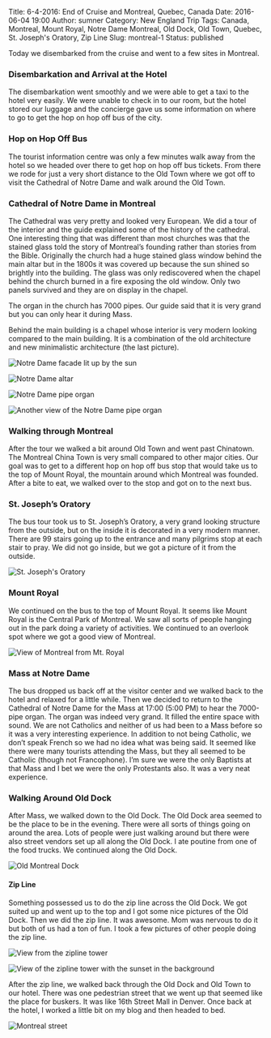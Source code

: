 Title: 6-4-2016: End of Cruise and Montreal, Quebec, Canada
Date: 2016-06-04 19:00
Author: sumner
Category: New England Trip
Tags: Canada, Montreal, Mount Royal, Notre Dame Montreal, Old Dock, Old Town, Quebec, St. Joseph's Oratory, Zip Line
Slug: montreal-1
Status: published

Today we disembarked from the cruise and went to a few sites in
Montreal.

### Disembarkation and Arrival at the Hotel

The disembarkation went smoothly and we were able to get a taxi to the
hotel very easily. We were unable to check in to our room, but the hotel
stored our luggage and the concierge gave us some information on where
to go to get the hop on hop off bus of the city.

### Hop on Hop Off Bus

The tourist information centre was only a few minutes walk away from the
hotel so we headed over there to get hop on hop off bus tickets. From
there we rode for just a very short distance to the Old Town where we
got off to visit the Cathedral of Notre Dame and walk around the Old
Town.

### Cathedral of Notre Dame in Montreal

The Cathedral was very pretty and looked very European. We did a tour of
the interior and the guide explained some of the history of the
cathedral. One interesting thing that was different than most churches
was that the stained glass told the story of Montreal’s founding rather
than stories from the Bible. Originally the church had a huge stained
glass window behind the main altar but in the 1800s it was covered up
because the sun shined so brightly into the building. The glass was only
rediscovered when the chapel behind the church burned in a fire exposing
the old window. Only two panels survived and they are on display in the
chapel.

The organ in the church has 7000 pipes. Our guide said that it is very
grand but you can only hear it during Mass.

Behind the main building is a chapel whose interior is very modern
looking compared to the main building. It is a combination of the old
architecture and new minimalistic architecture (the last picture).

![Notre Dame facade lit up by the sun]({static}/images/new-england-trip/notre-dame1.jpg)

![Notre Dame altar]({static}/images/new-england-trip/notre-dame2.jpg)

![Notre Dame pipe organ]({static}/images/new-england-trip/notre-dame3.jpg)

![Another view of the Notre Dame pipe organ]({static}/images/new-england-trip/notre-dame4.jpg)

### Walking through Montreal

After the tour we walked a bit around Old Town and went past Chinatown.
The Montreal China Town is very small compared to other major cities.
Our goal was to get to a different hop on hop off bus stop that would
take us to the top of Mount Royal, the mountain around which Montreal
was founded. After a bite to eat, we walked over to the stop and got on
to the next bus.

### St. Joseph’s Oratory

The bus tour took us to St. Joseph’s Oratory, a very grand looking
structure from the outside, but on the inside it is decorated in a very
modern manner. There are 99 stairs going up to the entrance and many
pilgrims stop at each stair to pray. We did not go inside, but we got a
picture of it from the outside.

![St. Joseph's Oratory]({static}/images/new-england-trip/st-josephs-oratory.jpg)

### Mount Royal

We continued on the bus to the top of Mount Royal. It seems like Mount
Royal is the Central Park of Montreal. We saw all sorts of people
hanging out in the park doing a variety of activities. We continued to
an overlook spot where we got a good view of Montreal.

![View of Montreal from Mt. Royal]({static}/images/new-england-trip/mt-royal.jpg)

### Mass at Notre Dame

The bus dropped us back off at the visitor center and we walked back to
the hotel and relaxed for a little while. Then we decided to return to
the Cathedral of Notre Dame for the Mass at 17:00 (5:00 PM) to hear the
7000-pipe organ. The organ was indeed very grand. It filled the entire
space with sound. We are not Catholics and neither of us had been to a
Mass before so it was a very interesting experience. In addition to not
being Catholic, we don’t speak French so we had no idea what was being
said. It seemed like there were many tourists attending the Mass, but
they all seemed to be Catholic (though not Francophone). I’m sure we
were the only Baptists at that Mass and I bet we were the only
Protestants also. It was a very neat experience.

### Walking Around Old Dock

After Mass, we walked down to the Old Dock. The Old Dock area seemed to
be the place to be in the evening. There were all sorts of things going
on around the area. Lots of people were just walking around but there
were also street vendors set up all along the Old Dock. I ate poutine
from one of the food trucks. We continued along the Old Dock.

![Old Montreal Dock]({static}/images/new-england-trip/old-dock.jpg)

#### Zip Line

Something possessed us to do the zip line across the Old Dock. We got
suited up and went up to the top and I got some nice pictures of the Old
Dock. Then we did the zip line. It was awesome. Mom was nervous to do it
but both of us had a ton of fun. I took a few pictures of other people
doing the zip line.

![View from the zipline tower]({static}/images/new-england-trip/zipline1.jpg)

![View of the zipline tower with the sunset in the background]({static}/images/new-england-trip/zipline2.jpg)

After the zip line, we walked back through the Old Dock and Old Town to
our hotel. There was one pedestrian street that we went up that seemed
like the place for buskers. It was like 16th Street Mall in Denver. Once
back at the hotel, I worked a little bit on my blog and then headed to
bed.

![Montreal street]({static}/images/new-england-trip/montreal1.jpg)

